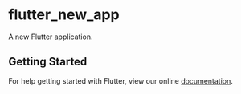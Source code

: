 # flutter_new_app

A new Flutter application.

## Getting Started

For help getting started with Flutter, view our online
[documentation](https://flutter.io/).

